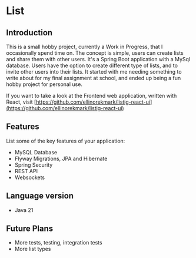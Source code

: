 # List

## Introduction
This is a small hobby project, currently a Work in Progress, that I occasionally spend time on. The concept is simple, users can create lists and share them with other users. 
It's a Spring Boot application with a MySql database. Users have the option to create different type of lists, and to invite other users into their lists. 
It started with me needing something to write about for my final assignment at school, and ended up being a fun hobby project for personal use.

If you want to take a look at the Frontend web application, written with React, visit [https://github.com/ellinorekmark/listig-react-ui](https://github.com/ellinorekmark/listig-react-ui)

## Features
List some of the key features of your application:
- MySQL Database
- Flyway Migrations, JPA and Hibernate
- Spring Security
- REST API
- Websockets

## Language version
- Java 21

## Future Plans
- More tests, testing, integration tests
- More list types
